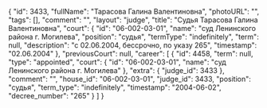 {
    "id": 3433,
    "fullName": "Тарасова Галина Валентиновна",
    "photoURL": "",
    "tags": [],
    "comment": "",
    "layout": "judge",
    "title": "Судья Тарасова Галина Валентиновна",
    "court": {
        "id": "06-002-03-01",
        "name": "суд Ленинского района г. Могилева",
        "position": "судья",
        "termType": "indefinitely",
        "term": null,
        "description": "c 02.06.2004, бессрочно, по указу 265",
        "timestamp": "02.06.2004"
    },
    "previousCourt": null,
    "career": [
        {
            "id": 4458,
            "term": null,
            "type": "appointed",
            "court": {
                "id": "06-002-03-01",
                "name": "суд Ленинского района г. Могилева"
            },
            "extra": {
                "judge_id": 3433
            },
            "comment": "",
            "house_id": "06-002-03-01",
            "judge_id": 3433,
            "position": "судья",
            "term_type": "indefinitely",
            "timestamp": "2004-06-02",
            "decree_number": "265"
        }
    ]
}